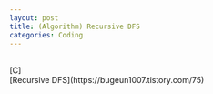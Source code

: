 ```yaml
---
layout: post
title: (Algorithm) Recursive DFS
categories: Coding
---
```


<br>
[C]
<br>
[Recursive DFS](https://bugeun1007.tistory.com/75)